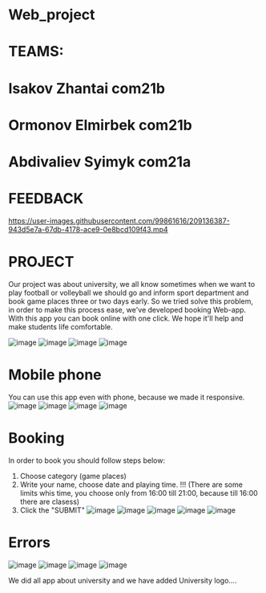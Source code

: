 # Web_project
# TEAMS:
# Isakov Zhantai com21b
# Ormonov Elmirbek com21b
#  Abdivaliev Syimyk  com21a
# FEEDBACK


https://user-images.githubusercontent.com/99861616/209136387-943d5e7a-67db-4178-ace9-0e8bcd109f43.mp4

# PROJECT

Our project was about university, we all know sometimes when we want to play football or volleyball
we should go and inform sport department and book game places three or two days early. So we tried solve this problem,
in order to make this process ease, we've developed booking Web-app. With this app you can book online with one click.
We hope it'll help and make students life comfortable.

![image](https://user-images.githubusercontent.com/99861616/208729087-c164a0d6-5816-40e5-be9d-45b9ea78e4c7.png)
![image](https://user-images.githubusercontent.com/99861616/208325570-28724abf-8d80-4a22-8cf6-b57ec7a43632.png)
![image](https://user-images.githubusercontent.com/99861616/208325577-f7fcdc34-71d8-4d7c-8f81-d8f9f5f4e23d.png)
![image](https://user-images.githubusercontent.com/99861616/208325585-6efa9bf8-290b-4f73-a603-51b3494a9e40.png)
 # Mobile phone
 You can use this app even with phone, because we made it responsive.
![image](https://user-images.githubusercontent.com/99861616/208325677-7e888c2f-66e5-4018-a188-bd1f345551d8.png)
![image](https://user-images.githubusercontent.com/99861616/208325683-100bfe8a-0f8d-49d4-a1f6-af9c1861e345.png)
![image](https://user-images.githubusercontent.com/99861616/208325688-a6a16818-6251-4c08-87e7-119d4a52af2e.png)
![image](https://user-images.githubusercontent.com/99861616/208325696-0148e8a3-a29d-45bb-961a-f80bb41e5d36.png)
 # Booking 
  In order to book you should follow steps below:
 1) Choose category (game places)
 2) Write your name, choose date and playing time. !!! (There are some limits whis time, you choose only from 16:00 till 21:00, because till 16:00 there are clasess)
 3) Click the "SUBMIT"
![image](https://user-images.githubusercontent.com/99861616/208325794-f256171d-00c5-4682-8d2c-aca674ef8b7a.png)
![image](https://user-images.githubusercontent.com/99861616/208325814-53bf32dc-e2ae-4e8e-ad0e-25a9fbeab5da.png)
![image](https://user-images.githubusercontent.com/99861616/208325826-b455ae90-a630-4899-86e2-404baa72f3e0.png)
![image](https://user-images.githubusercontent.com/99861616/208325835-d39e7066-9129-4ffd-b970-feed58c8f791.png)
![image](https://user-images.githubusercontent.com/99861616/208325860-4dbdcbc2-6d8e-464a-acbe-52c2c4db8558.png)
# Errors
![image](https://user-images.githubusercontent.com/99861616/208326054-5a8811b5-318d-44af-afb5-170698d8d2e8.png)
![image](https://user-images.githubusercontent.com/99861616/208325970-1bbf0e2c-0c26-4475-89b2-1c7541bef756.png)
![image](https://user-images.githubusercontent.com/99861616/208326108-d90f6ec1-9eb9-48e0-b482-597436052078.png)
![image](https://user-images.githubusercontent.com/99861616/208326149-3e4c00aa-3104-4387-98f3-4d15a6c66c51.png)


We did all app about university and we have added University logo....




